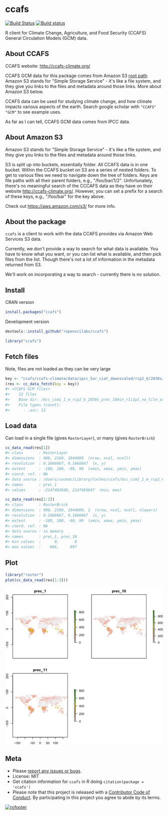 ccafs
=====



<!-- README.md is generated from README.Rmd. Please edit that file -->

[![Build Status](https://travis-ci.org/ropenscilabs/ccafs.svg?branch=master)](https://travis-ci.org/ropenscilabs/ccafs)
[![Build status](https://ci.appveyor.com/api/projects/status/rd3u4qqmlcloh5j7?svg=true)](https://ci.appveyor.com/project/sckott/ccafs)

R client for Climate Change, Agriculture, and Food Security (CCAFS) 
General Circulation Models (GCM) data. 

## About CCAFS

CCAFS website: <http://ccafs-climate.org/>

CCAFS GCM data for this package comes from Amazon S3 
[root path](http://cgiardata.s3.amazonaws.com). Amazon S3 stands for "Simple 
Storage Service" - it's like a file system, and they give you links to the files 
and metadata around those links.  More about Amazon S3 below.

CCAFS data can be used for studying climate change, and how climate impacts
various aspects of the earth. Search google scholar with `"CCAFS" "GCM"` to 
see example uses.

As far as I can tell, CCAFS GCM data comes from IPCC data.

## About Amazon S3

Amazon S3 stands for "Simple Storage Service" - it's like a file system,
and they give you links to the files and metadata around those links.

S3 is split up into buckets, essentially folder. All CCAFS data is in
one bucket. Within the CCAFS bucket on S3 are a series of nested folders.
To get to various files we need to navigate down the tree of folders.
Keys are file paths with all their parent folders, e.g., "/foo/bar/1/2".
Unfortunately, there's no meaningful search of the CCCAFS data as they
have on their website <http://ccafs-climate.org/>. However, you can
set a prefix for a search of these keys, e.g., "/foo/bar" for the key
above.

Check out <https://aws.amazon.com/s3/> for more info.

## About the package

`ccafs` is a client to work with the data CCAFS provides via Amazon Web 
Services S3 data. 

Currently, we don't provide a way to search for what data is available. 
You have to know what you want, or you can list what is available, and then 
pick files from the list. Though there's not a lot of information in the 
metadata returned from S3. 

We'll work on incorporating a way to search - currently there is no solution.

## Install

CRAN version


```r
install.packages("ccafs")
```

Development version


```r
devtools::install_github("ropenscilabs/ccafs")
```


```r
library("ccafs")
```

## Fetch files 

Note, files are not loaded as they can be very large


```r
key <- "ccafs/ccafs-climate/data/ipcc_5ar_ciat_downscaled/rcp2_6/2030s/bcc_csm1_1_m/10min/bcc_csm1_1_m_rcp2_6_2030s_prec_10min_r1i1p1_no_tile_asc.zip"
(res <- cc_data_fetch(key = key))
#> <CCAFS GCM files>
#>    12 files
#>    Base dir: /bcc_csm1_1_m_rcp2_6_2030s_prec_10min_r1i1p1_no_tile_asc
#>    File types (count): 
#>      - .asc: 12
```

## Load data

Can load in a single file (gives `RasterLayer`), or many (gives `RasterBrick`)


```r
cc_data_read(res[1])
#> class       : RasterLayer 
#> dimensions  : 900, 2160, 1944000  (nrow, ncol, ncell)
#> resolution  : 0.1666667, 0.1666667  (x, y)
#> extent      : -180, 180, -60, 90  (xmin, xmax, ymin, ymax)
#> coord. ref. : NA 
#> data source : /Users/sacmac/Library/Caches/ccafs/bcc_csm1_1_m_rcp2_6_2030s_prec_10min_r1i1p1_no_tile_asc/prec_1.asc 
#> names       : prec_1 
#> values      : -2147483648, 2147483647  (min, max)
```


```r
cc_data_read(res[1:2])
#> class       : RasterBrick 
#> dimensions  : 900, 2160, 1944000, 2  (nrow, ncol, ncell, nlayers)
#> resolution  : 0.1666667, 0.1666667  (x, y)
#> extent      : -180, 180, -60, 90  (xmin, xmax, ymin, ymax)
#> coord. ref. : NA 
#> data source : in memory
#> names       : prec_1, prec_10 
#> min values  :      0,       0 
#> max values  :    966,     997
```

## Plot


```r
library("raster")
plot(cc_data_read(res[1:3]))
```

![plot of chunk unnamed-chunk-8](inst/img/unnamed-chunk-8-1.png)


## Meta

* Please [report any issues or bugs](https://github.com/ropenscilabs/ccafs/issues).
* License: MIT
* Get citation information for `ccafs` in R doing `citation(package = 'ccafs')`
* Please note that this project is released with a [Contributor Code of Conduct](CONDUCT.md). By participating in this project you agree to abide by its terms.

[![rofooter](https://ropensci.org/public_images/github_footer.png)](https://ropensci.org)
